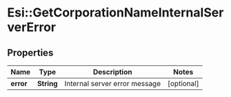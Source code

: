 # Esi::GetCorporationNameInternalServerError

## Properties
Name | Type | Description | Notes
------------ | ------------- | ------------- | -------------
**error** | **String** | Internal server error message | [optional] 


